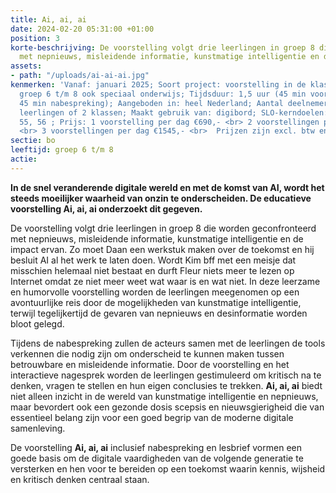 ```yaml
---
title: Ai, ai, ai
date: 2024-02-20 05:31:00 +01:00
position: 3
korte-beschrijving: De voorstelling volgt drie leerlingen in groep 8 die worden geconfronteerd
  met nepnieuws, misleidende informatie, kunstmatige intelligentie en de impact ervan.
assets:
- path: "/uploads/ai-ai-ai.jpg"
kenmerken: 'Vanaf: januari 2025; Soort project: voorstelling in de klas; Doelgroep:
  groep 6 t/m 8 ook speciaal onderwijs; Tijdsduur: 1,5 uur (45 min voorstelling en
  45 min nabespreking); Aangeboden in: heel Nederland; Aantal deelnemers: max. 64
  leerlingen of 2 klassen; Maakt gebruik van: digibord; SLO-kerndoelen: 2, 3, 54,
  55, 56 ; Prijs: 1 voorstelling per dag €690,- <br> 2 voorstellingen per dag €1150,-
  <br> 3 voorstellingen per dag €1545,- <br>  Prijzen zijn excl. btw en excl. reiskosten; '
sectie: bo
leeftijd: groep 6 t/m 8
actie: 
---
```


**In de snel veranderende digitale wereld en met de komst van AI, wordt het steeds moeilijker waarheid van onzin te onderscheiden. De educatieve voorstelling Ai, ai, ai onderzoekt dit gegeven.**

De voorstelling volgt drie leerlingen in groep 8 die worden geconfronteerd met nepnieuws, misleidende informatie, kunstmatige intelligentie en de impact ervan. Zo moet Daan een werkstuk maken over de toekomst en hij besluit AI al het werk te laten doen. Wordt Kim bff met een meisje dat misschien helemaal niet bestaat en durft Fleur niets meer te lezen op Internet omdat ze niet meer weet wat waar is en wat niet. In deze leerzame en humorvolle voorstelling worden de leerlingen meegenomen op een avontuurlijke reis door de mogelijkheden van kunstmatige intelligentie, terwijl tegelijkertijd de gevaren van nepnieuws en desinformatie worden bloot gelegd.

Tijdens de nabespreking zullen de acteurs samen met de leerlingen de tools verkennen die nodig zijn om onderscheid te kunnen maken tussen betrouwbare en misleidende informatie. Door de voorstelling en het interactieve nagesprek worden de leerlingen gestimuleerd om kritisch na te denken, vragen te stellen en hun eigen conclusies te trekken. **Ai, ai, ai** biedt niet alleen inzicht in de wereld van kunstmatige intelligentie en nepnieuws, maar bevordert ook een gezonde dosis scepsis en nieuwsgierigheid die van essentieel belang zijn voor een goed begrip van de moderne digitale samenleving.

De voorstelling **Ai, ai, ai** inclusief nabespreking en lesbrief vormen een goede basis om de digitale vaardigheden van de volgende generatie te versterken en hen voor te bereiden op een toekomst waarin kennis, wijsheid en kritisch denken centraal staan. 